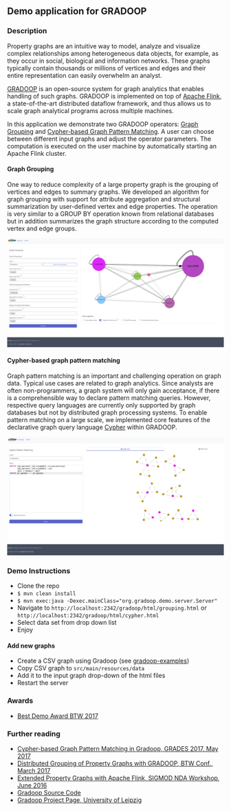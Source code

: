 ## Demo application for GRADOOP

### Description

Property graphs are an intuitive way to model, analyze and visualize complex relationships among heterogeneous data objects, for example, as they occur in social, biological and information networks. These graphs typically contain thousands or millions of vertices and edges and their entire representation can easily overwhelm an analyst.

[GRADOOP](http://www.gradoop.com) is an open-source system for graph analytics that enables handling of such graphs. GRADOOP is implemented on top of [Apache Flink](http://flink.apache.org), a state-of-the-art distributed dataflow framework, and thus allows us to scale graph analytical programs across multiple machines.

In this application we demonstrate two GRADOOP operators: [Graph Grouping](http://dbs.uni-leipzig.de/file/BTW17_Grouping_Research.pdf) and [Cypher-based Graph Pattern Matching](https://dbs.uni-leipzig.de/file/GRADES17_Cypher_in_Gradoop.pdf). A user can choose between different input graphs and adjust the operator parameters. The computation is executed on the user machine by automatically starting an Apache Flink cluster.

#### Graph Grouping 

One way to reduce complexity of a large property graph is the grouping of vertices and edges to summary graphs. We developed an algorithm for graph grouping with support for attribute aggregation and structural summarization by user-defined vertex and edge properties. The operation is very similar to a GROUP BY operation known from relational databases but in addition summarizes the graph structure according to the computed vertex and edge groups.

![screenshot](demo_grouping.png)

#### Cypher-based graph pattern matching

Graph pattern matching is an important and challenging operation on graph data. Typical use cases are related to graph analytics. Since analysts are often non-programmers, a graph system will only gain acceptance, if there is a comprehensible way to declare pattern matching queries. However, respective query languages are currently only supported by graph databases but not by distributed graph processing systems. To enable pattern matching on a large scale, we implemented core features of the declarative graph query language [Cypher](https://neo4j.com/developer/cypher-query-language/) within GRADOOP.

![screenshot](demo_cypher.png)

### Demo Instructions

* Clone the repo
* `$ mvn clean install`
* `$ mvn exec:java -Dexec.mainClass="org.gradoop.demo.server.Server"`
* Navigate to `http://localhost:2342/gradoop/html/grouping.html` or `http://localhost:2342/gradoop/html/cypher.html`
* Select data set from drop down list
* Enjoy

#### Add new graphs

* Create a CSV graph using Gradoop (see [gradoop-examples](https://github.com/dbs-leipzig/gradoop/tree/master/gradoop-examples/src/main/java/org/gradoop/examples/io))
* Copy CSV graph to `src/main/resources/data`
* Add it to the input graph drop-down of the html files
* Restart the server

### Awards

* [Best Demo Award BTW 2017](http://btw2017.informatik.uni-stuttgart.de/?pageId=Awards&language=de)

### Further reading

* [Cypher-based Graph Pattern Matching in Gradoop, GRADES 2017, May 2017](https://dbs.uni-leipzig.de/file/GRADES17_Cypher_in_Gradoop.pdf)
* [Distributed Grouping of Property Graphs with GRADOOP, BTW Conf., March 2017](http://dbs.uni-leipzig.de/file/BTW17_Grouping_Research.pdf)
* [Extended Property Graphs with Apache Flink, SIGMOD NDA Workshop, June 2016](http://dbs.uni-leipzig.de/file/EPGM.pdf)
* [Gradoop Source Code](http://www.gradoop.com)
* [Gradoop Project Page, University of Leipzig](http://dbs.uni-leipzig.de/research/projects/gradoop)